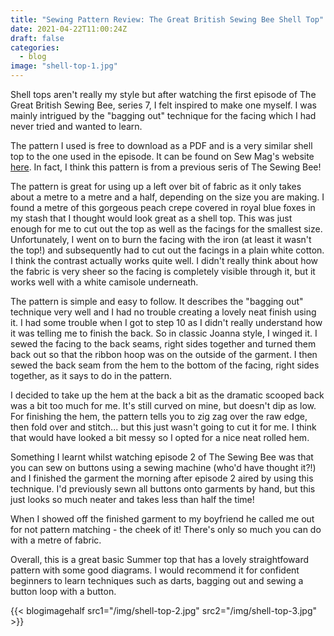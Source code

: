 ```yaml
---
title: "Sewing Pattern Review: The Great British Sewing Bee Shell Top"
date: 2021-04-22T11:00:24Z 
draft: false
categories:
  - blog
image: "shell-top-1.jpg"
---
```


Shell tops aren\'t really my style but after watching the first episode of The Great British Sewing Bee, series 7, I felt inspired to make one myself. I was mainly intrigued by the "bagging out" technique for the facing which I had never tried and wanted to learn.

The pattern I used is free to download as a PDF and is a very similar shell top to the one used in the episode. It can be found on Sew Mag's website [here](https://www.sewmag.co.uk/free-sewing-patterns/sewing-bee-sleevless-shell-top). In fact, I think this pattern is from a previous seris of The Sewing Bee!

The pattern is great for using up a left over bit of fabric as it only takes about a metre to a metre and a half, depending on the size you are making. I found a metre of this gorgeous peach crepe covered in royal blue foxes in my stash that I thought would look great as a shell top. This was just enough for me to cut out the top as well as the facings for the smallest size. Unfortunately, I went on to burn the facing with the iron (at least it wasn't the top!) and subsequently had to cut out the facings in a plain white cotton. I think the contrast actually works quite well. I didn't really think about how the fabric is very sheer so the facing is completely visible through it, but it works well with a white camisole underneath. 

The pattern is simple and easy to follow. It describes the "bagging out" technique very well and I had no trouble creating a lovely neat finish using it. I had some trouble when I got to step 10 as I didn't really understand how it was telling me to finish the back. So in classic Joanna style, I winged it. I sewed the facing to the back seams, right sides together and turned them back out so that the ribbon hoop was on the outside of the garment. I then sewed the back seam from the hem to the bottom of the facing, right sides together, as it says to do in the pattern. 

I decided to take up the hem at the back a bit as the dramatic scooped back was a bit too much for me. It's still curved on mine, but doesn't dip as low. For finishing the hem, the pattern tells you to zig zag over the raw edge, then fold over and stitch... but this just wasn't going to cut it for me. I think that would have looked a bit messy so I opted for a nice neat rolled hem. 


Something I learnt whilst watching episode 2 of The Sewing Bee was that you can sew on buttons using a sewing machine (who'd have thought it?!) and I finished the garment the morning after episode 2 aired by using this technique. I'd previously sewn all buttons onto garments by hand, but this just looks so much neater and takes less than half the time!

When I showed off the finished garment to my boyfriend he called me out for not pattern matching - the cheek of it! There's only so much you can do with a metre of fabric. 



Overall, this is a great basic Summer top that has a lovely straightfoward pattern with some good diagrams. I would recommend it for confident beginners to learn techniques such as darts, bagging out and sewing a button loop with a button.  

{{< blogimagehalf src1="/img/shell-top-2.jpg" src2="/img/shell-top-3.jpg" >}}